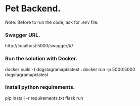 # Pet Backend.

Note: Before to run the code, ask for .env file.

### Swagger URL.
http://localhost:5000/swagger/#/

### Run the solution with Docker.
docker build -t dogstagramapi:latest .
docker run -p 5000:5000 dogstagramapi:latest

### Install python requirements.
pip install -r requirements.txt
flask run
